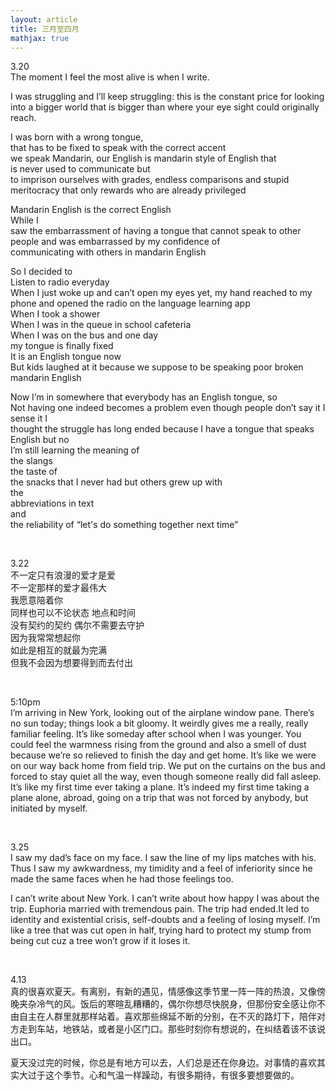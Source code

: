 ```yaml
---
layout: article
title: 三月至四月
mathjax: true
---
```


3.20  
The moment I feel the most alive is when I write.  
  
I was struggling and I’ll keep struggling: this is the constant price for looking into a bigger world that is bigger than where your eye sight could originally reach.  

I was born with a wrong tongue,  
that has to be fixed to speak with the correct accent  
we speak Mandarin, our English is mandarin style of English that  
is never used to communicate but   
to imprison ourselves with grades, endless comparisons and stupid meritocracy that only rewards who are already privileged   

Mandarin English is the correct English  
While I  
saw the embarrassment of having a tongue that cannot speak to other people and was embarrassed by my confidence of   
communicating with others in mandarin English   

So I decided to   
Listen to radio everyday  
When I just woke up and can’t open my eyes yet, my hand reached to my phone and opened the radio on the language learning app  
When I took a shower  
When I was in the queue in school cafeteria   
When I was on the bus and one day  
my tongue is finally fixed  
It is an English tongue now  
But kids laughed at it because we suppose to be speaking poor broken mandarin English  
  
Now I’m in somewhere that everybody has an English tongue, so   
Not having one indeed becomes a problem even though people don’t say it I   
sense it I   
thought the struggle has long ended  because I have a tongue that speaks English but no  
I’m still learning the meaning of  
the slangs  
the taste of  
the snacks that I never had but others grew up with  
the  
abbreviations in text  
and  
the reliability of “let's do something together next time”  

&nbsp;

3.22  
不一定只有浪漫的爱才是爱  
不一定那样的爱才最伟大  
我愿意陪着你  
同样也可以不论状态 地点和时间  
没有契约的契约 偶尔不需要去守护  
因为我常常想起你  
如此是相互的就最为完满  
但我不会因为想要得到而去付出  

&nbsp;

5:10pm    
I’m arriving in New York, looking out of the airplane window pane. There’s no sun today; things look a bit gloomy. It weirdly gives me a really, really familiar feeling. It’s like someday after school when I was younger. You could feel the warmness rising from the ground and also a smell of dust because we’re so relieved to finish the day and get home. It’s like we were on our way back home from field trip. We put on the curtains on the bus and forced to stay quiet all the way, even though someone really did fall asleep. It’s like my first time ever taking a plane. It’s indeed my first time taking a plane alone, abroad, going on a trip that was not forced by anybody, but initiated by myself.  

&nbsp;

3.25    
I saw my dad’s face on my face. I saw the line of my lips matches with his. Thus I saw my awkwardness, my timidity and a feel of inferiority since he made the same faces when he had those feelings too.   

I can’t write about New York. I can’t write about how happy I was about the trip. Euphoria married with tremendous pain. The trip had ended.It led to identity and existential crisis, self-doubts and a feeling of losing myself. I’m like a tree that was cut open in half, trying hard to protect my stump from being cut cuz a tree won’t grow if it loses it.     

&nbsp;

4.13    
真的很喜欢夏天。有离别，有新的遇见，情感像这季节里一阵一阵的热浪，又像傍晚夹杂冷气的风。饭后的寒暄乱糟糟的，偶尔你想尽快脱身，但那份安全感让你不由自主在人群里就那样站着。喜欢那些绵延不断的分别，在不灭的路灯下，陪伴对方走到车站，地铁站，或者是小区门口。那些时刻你有想说的，在纠结着该不该说出口。  
  
夏天没过完的时候，你总是有地方可以去，人们总是还在你身边。对事情的喜欢其实大过于这个季节。心和气温一样躁动，有很多期待，有很多要想要做的。

